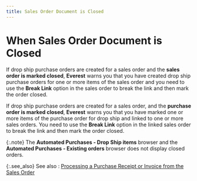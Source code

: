 ```yaml
---
title: Sales Order Document is Closed
---
```


# When Sales Order Document is Closed


If drop ship purchase orders are created for a sales order and the **sales order is marked closed**, **Everest** warns you that you have created  drop ship purchase orders for one or more items of the sales order and  you need to use the **Break Link**  option in the sales order to break the link and then mark the order closed.


If drop ship purchase orders are created for a sales order, and the  **purchase order is marked closed**,  **Everest** warns you that you have  marked one or more items of the purchase order for drop ship and linked  to one or more sales orders. You need to use the **Break 
 Link** option in the linked sales order to break the link and then  mark the order closed.


{:.note}
The **Automated 
 Purchases - Drop Ship items** browser and the **Automated 
 Purchases - Existing orders** browser does not display closed orders.


{:.see_also}
See also
: [Processing  a Purchase Receipt or Invoice from the Sales Order]({{site.sp_baseurl}}/sales-docs/sales-orders/so-proc/gen-po-util/gen-dropship-po/proc-pr-pi-in-dropships/through_the_sales_order_drop_shipment.html)
